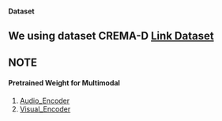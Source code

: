 #### Dataset
 We using dataset CREMA-D
[Link Dataset](https://www.kaggle.com/datasets/phmvittin/cremad-1)
---
**NOTE**
---
#### Pretrained Weight for Multimodal
1. [Audio_Encoder](https://www.kaggle.com/datasets/phmvittin/weight-asr)
2. [Visual_Encoder](https://www.kaggle.com/datasets/phmvittin/weight-cremad)


